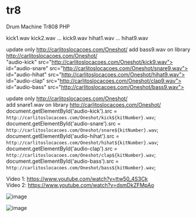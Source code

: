 # tr8
Drum Machine Tr808 PHP

kick1.wav
kick2.wav
... kick9.wav
hihat1.wav ... hihat9.wav

update only http://carlitoslocacoes.com/Oneshot/
add bass9.wav on library http://carlitoslocacoes.com/Oneshot/
<br>
"audio-kick" src="http://carlitoslocacoes.com/Oneshot/kick9.wav"><br>
id="audio-snare" src="http://carlitoslocacoes.com/Oneshot/snare9.wav"><br>
id="audio-hihat" src="http://carlitoslocacoes.com/Oneshot/hihat9.wav"><br>
id="audio-clap" src="http://carlitoslocacoes.com/Oneshot/clap9.wav"><br>
id="audio-bass" src="http://carlitoslocacoes.com/Oneshot/bass9.wav"><br>



update only http://carlitoslocacoes.com/Oneshot/<br>
add snare1.wav on library http://carlitoslocacoes.com/Oneshot/<br>
document.getElementById('audio-kick').src = `http://carlitoslocacoes.com/Oneshot/kick${kitNumber}.wav`;<br>
        document.getElementById('audio-snare').src = `http://carlitoslocacoes.com/Oneshot/snare${kitNumber}.wav`;<br>
        document.getElementById('audio-hihat').src = `http://carlitoslocacoes.com/Oneshot/hihat${kitNumber}.wav`;<br>
        document.getElementById('audio-clap').src = `http://carlitoslocacoes.com/Oneshot/clap${kitNumber}.wav`;<br>
        document.getElementById('audio-bass').src = `http://carlitoslocacoes.com/Oneshot/bass${kitNumber}.wav`;<br>


Video 1: https://www.youtube.com/watch?v=ttw50_4S3Ck<br>
Video 2: https://www.youtube.com/watch?v=dsmDkZFMpAo<br>


![image](https://github.com/user-attachments/assets/7e9ff1a0-6a3f-4a0d-9215-0586dbc3a80d)<br>

![image](https://github.com/user-attachments/assets/a5e23f2a-86d5-4adb-bc8d-5ec6b9b51208)
